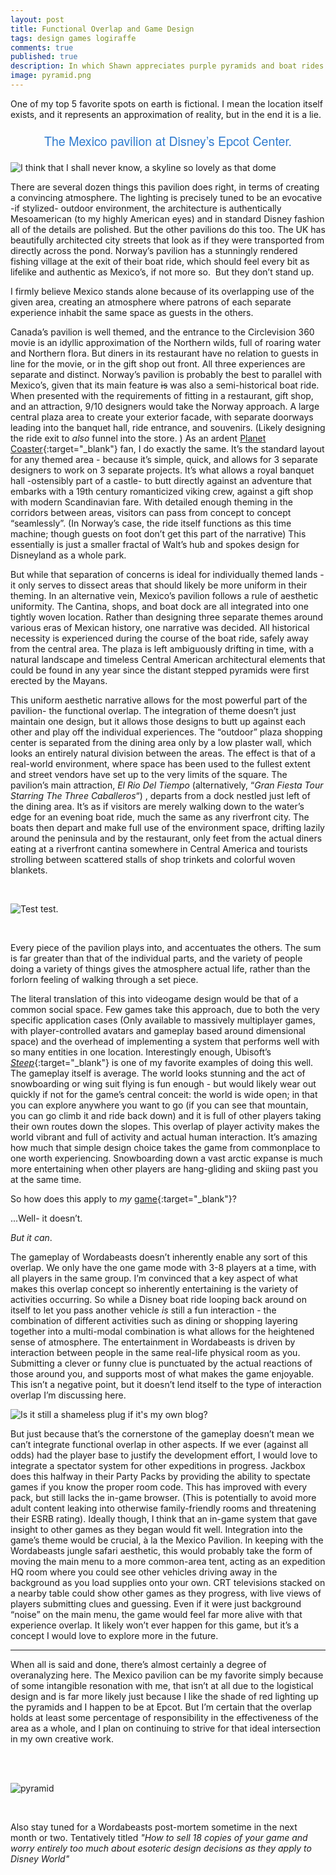 ```yaml
---
layout: post
title: Functional Overlap and Game Design
tags: design games logiraffe
comments: true
published: true
description: In which Shawn appreciates purple pyramids and boat rides
image: pyramid.png
---
```


One of my top 5 favorite spots on earth is fictional.
I mean the location itself exists, and it represents an approximation of reality, but in the end it is a lie.

<p style="text-align: center; color:#2e7bcf; font-family: 'Architects Daughter', 'Helvetica Neue', Helvetica, Arial, serif; font-size: 1.4em">The Mexico pavilion at Disney’s Epcot Center.</p>

![](https://i.imgur.com/4tCksEU.png "I think that I shall never know, a skyline so lovely as that dome")

There are several dozen things this pavilion does right, in terms of creating a convincing atmosphere.  The lighting is precisely tuned to be an evocative -if stylized- outdoor environment, the architecture is authentically Mesoamerican (to my highly American eyes) and in standard Disney fashion all of the details are polished. But the other pavilions do this too.  The UK has beautifully architected city streets that look as if they were transported from directly across the pond.  Norway’s pavilion has a stunningly rendered fishing village at the exit of their boat ride, which should feel every bit as lifelike and authentic as Mexico’s, if not more so.  But they don’t stand up. 

I firmly believe Mexico stands alone because of its overlapping use of the given area, creating an atmosphere where patrons of each separate experience inhabit the same space as guests in the others.

Canada’s pavilion is well themed, and the entrance to the Circlevision 360 movie is an idyllic approximation of the Northern wilds, full of roaring water and Northern flora.  But diners in its restaurant have no relation to guests in line for the movie, or in the gift shop out front. All three experiences are separate and distinct.  Norway’s pavilion is probably the best to parallel with Mexico’s, given that its main feature <s> is</s> was also a semi-historical boat ride.  When presented with the requirements of fitting in a restaurant, gift shop, and an attraction, 9/10 designers would take the Norway approach.  A large central plaza area to create your exterior facade, with separate doorways leading into the banquet hall, ride entrance, and souvenirs.  (Likely designing the ride exit to _also_ funnel into the store. )  As an ardent [Planet Coaster](https://www.planetcoaster.com/en-us){:target="_blank"} fan, I do exactly the same.  It’s the standard layout for any themed area - because it’s simple, quick, and allows for 3 separate designers to work on 3 separate projects.  It’s what allows a royal banquet hall -ostensibly part of a castle- to butt directly against an adventure that embarks with a 19th century romanticized viking crew, against a gift shop with modern Scandinavian fare.  With detailed enough theming in the corridors between areas, visitors can pass from concept to concept “seamlessly”. (In Norway’s case, the ride itself functions as this time machine; though guests on foot don’t get this part of the narrative) This essentially is just a smaller fractal of Walt’s hub and spokes design for Disneyland as a whole park. 

But while that separation of concerns is ideal for individually themed lands - it only serves to dissect areas that should likely be more uniform in their theming.  In an alternative vein, Mexico’s pavilion follows a rule of aesthetic uniformity.  The Cantina, shops, and boat dock are all integrated into one tightly woven location. Rather than designing three separate themes around various eras of Mexican history, one narrative was decided.  All historical necessity is experienced during the course of the boat ride, safely away from the central area.  The plaza is left ambiguously drifting in time, with a natural landscape and timeless Central American architectural elements that could be found in any year since the distant stepped pyramids were first erected by the Mayans.

This uniform aesthetic narrative allows for the most powerful part of the pavilion- the functional overlap.  The integration of theme doesn’t just maintain one design, but it allows those designs to butt up against each other and play off the individual experiences.  The “outdoor” plaza shopping center is separated from the dining area only by a low plaster wall, which looks an entirely natural division between the areas.  The effect is that of a real-world environment, where space has been used to the fullest extent and street vendors have set up to the very limits of the square.  The pavilion’s main attraction, _El Rio Del Tiempo_ (alternatively, “_Gran Fiesta Tour Starring The Three Caballeros_“) , departs from a dock nestled just left of the dining area.  It’s as if visitors are merely walking down to the water’s edge for an evening boat ride, much the same as any riverfront city.  The boats then depart and make full use of the environment space, drifting lazily around the peninsula and by the restaurant, only feet from the actual diners eating at a riverfront cantina somewhere in Central America and tourists strolling between scattered stalls of shop trinkets and colorful woven blankets.

<br/>

![Test test.](http://i.imgur.com/h4AzSeq.png "17% accurate, but I already drew it so it's getting posted")

<br/>

Every piece of the pavilion plays into, and accentuates the others.  The sum is far greater than that of the individual parts, and the variety of people doing a variety of things gives the atmosphere actual life, rather than the forlorn feeling of walking through a set piece.

The literal translation of this into videogame design would be that of a common social space.  Few games take this approach, due to both the very specific application cases (Only available to massively multiplayer games, with player-controlled avatars and gameplay based around dimensional space) and the overhead of implementing a system that performs well with so many entities in one location.
Interestingly enough, Ubisoft’s [_Steep_](https://steep.ubisoft.com/game/en-us/home/){:target="_blank"} is one of my favorite examples of doing this well.  The gameplay itself is average.  The world looks stunning and the act of snowboarding or wing suit flying is fun enough - but would likely wear out quickly if not for the game’s central conceit: the world is wide open; in that you can explore anywhere you want to go (if you can see that mountain, you can go climb it and ride back down) and it is full of other players taking their own routes down the slopes.  This overlap of player activity makes the world vibrant and full of activity and actual human interaction.  It’s amazing how much that simple design choice takes the game from commonplace to one worth experiencing.  Snowboarding down a vast arctic expanse is much more entertaining when other players are hang-gliding and skiing past you at the same time.

So how does this apply to *my* [game](http://store.steampowered.com/app/668190/Wordabeasts/){:target="_blank"}?  

...Well- it doesn’t.

 _But it can_.

The gameplay of Wordabeasts doesn’t inherently enable any sort of this overlap.  We only have the one game mode with 3-8 players at a time, with all players in the same group.  I’m convinced that a key aspect of what makes this overlap concept so inherently entertaining is the variety of activities occurring.  So while a Disney boat ride looping back around on itself to let you pass another vehicle *is* still a fun interaction - the combination of different activities such as dining or shopping layering together into a multi-modal combination is what allows for the heightened sense of atmosphere. 
The entertainment in Wordabeasts is driven by interaction between people in the same real-life physical room as you.  Submitting a clever or funny clue is punctuated by the actual reactions of those around you, and supports most of what makes the game enjoyable.  This isn’t a negative point, but it doesn’t lend itself to the type of interaction overlap I’m discussing here.

![](https://i.imgur.com/DZF0mG7.png "Is it still a shameless plug if it's my own blog?")

But just because that’s the cornerstone of the gameplay doesn’t mean we can’t integrate functional overlap in other aspects.  If we ever (against all odds) had the player base to justify the development effort, I would love to integrate a spectator system for other expeditions in progress.  Jackbox does this halfway in their Party Packs by providing the ability to spectate games if you know the proper room code.  This has improved with every pack, but still lacks the in-game browser.  (This is potentially to avoid more adult content leaking into otherwise family-friendly rooms and threatening their ESRB rating).
Ideally though, I think that an in-game system that gave insight to other games as they began would fit well.  Integration into the game’s theme would be crucial, à la the Mexico Pavilion.  In keeping with the Wordabeasts jungle safari aesthetic, this would probably take the form of moving the main menu to a more common-area tent, acting as an expedition HQ room where you could see other vehicles driving away in the background as you load supplies onto your own.  CRT televisions stacked on a nearby table could show other games as they progress, with live views of players submitting clues and guessing.  Even if it were just background “noise” on the main menu, the game would feel far more alive with that experience overlap.  It likely won’t ever happen for this game, but it’s a concept I would love to explore more in the future.

<hr/>

When all is said and done, there’s almost certainly a degree of overanalyzing here.  The Mexico pavilion can be my favorite simply because of some intangible resonation with me, that isn’t at all due to the logistical design and is far more likely just because I like the shade of red lighting up the pyramids and I happen to be at Epcot.  But I’m certain that the overlap holds at least some percentage of responsibility in the effectiveness of the area as a whole, and I plan on continuing to strive for that ideal intersection in my own creative work.

<br/>
<br/>

![pyramid](http://i.imgur.com/hmh8uj5.gif "Probably not based on a real experience")

<br/>

Also stay tuned for a Wordabeasts post-mortem sometime in the next month or two.  Tentatively titled _"How to sell 18 copies of your game and worry entirely too much about esoteric design decisions as they apply to Disney World"_ 
